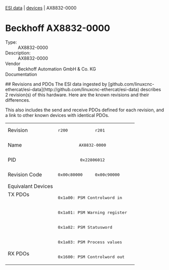 <div class="nav"><a href="/esi-data">ESI data</a> | <a href="/esi-data/devices">devices</a> | AX8832-0000</div>

#  Beckhoff AX8832-0000

<dl>
  <dt>Type:</dt><dd>AX8832-0000</dd>
  <dt>Description:</dt><dd>AX8832-0000</dd>
  <dt>Vendor</dt><dd>Beckhoff Automation GmbH & Co. KG</dd>
  <dt>Documentation</dt><dd><a href=""></a></dd>
</dl>
## Revisions and PDOs
The ESI data ingested by [github.com/linuxcnc-ethercat/esi-data](http://github.com/linuxcnc-ethercat/esi-data) describes 2 revision(s) of this hardware.  Here are the known revisions and their differences.

This also includes the send and receive PDOs defined for each revision, and a link to other known devices with identical PDOs.

<table>
<tr >
<td class="first">Revision</td>
<td ><pre>r200</pre></td>
<td ><pre>r201</pre></td>
</tr>
<tr >
<td class="first">Name</td>
<td  colspan=2 align="center"><pre>AX8832-0000</pre></td>
</tr>
<tr >
<td class="first">PID</td>
<td  colspan=2 align="center"><pre>0x22806012</pre></td>
</tr>
<tr >
<td class="first">Revision Code</td>
<td ><pre>0x00c80000</pre></td>
<td ><pre>0x00c90000</pre></td>
</tr>
<tr >
<td class="first">Equivalant Devices</td>
<td  colspan=2 align="center"></td>
</tr>
<tr class="txpdo pdosection">
<td class="first" rowspan=4 valign=top>TX PDOs</td>
<td colspan=2 align="left"><pre>0x1a00: PSM Controlword in</pre></td>
<td></td>
</tr>
<tr class="txpdo pdosection">
<td  colspan=2 align="left"><pre>0x1a01: PSM Warning register</pre></td>
</tr>
<tr class="txpdo pdosection">
<td  colspan=2 align="left"><pre>0x1a02: PSM Statusword</pre></td>
</tr>
<tr class="txpdo pdosection">
<td  colspan=2 align="left"><pre>0x1a03: PSM Process values</pre></td>
</tr>
<tr class="rxpdo pdosection">
<td class="first" rowspan=1 valign=top>RX PDOs</td>
<td colspan=2 align="left"><pre>0x1600: PSM Controlword out</pre></td>
<td></td>
</tr>
</table>
